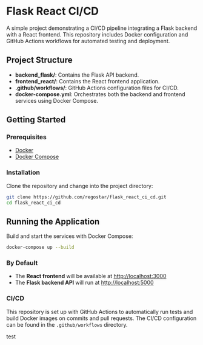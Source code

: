 # Flask React CI/CD

A simple project demonstrating a CI/CD pipeline integrating a Flask backend with a React frontend. This repository includes Docker configuration and GitHub Actions workflows for automated testing and deployment.

## Project Structure

- **backend_flask/**: Contains the Flask API backend.
- **frontend_react/**: Contains the React frontend application.
- **.github/workflows/**: GitHub Actions configuration files for CI/CD.
- **docker-compose.yml**: Orchestrates both the backend and frontend services using Docker Compose.

## Getting Started

### Prerequisites

- [Docker](https://docs.docker.com/get-docker/)
- [Docker Compose](https://docs.docker.com/compose/)

### Installation

Clone the repository and change into the project directory:

```bash
git clone https://github.com/regostar/flask_react_ci_cd.git
cd flask_react_ci_cd
```
## Running the Application

Build and start the services with Docker Compose:

```bash
docker-compose up --build
```

### By Default

- The **React frontend** will be available at [http://localhost:3000](http://localhost:3000)
- The **Flask backend API** will run at [http://localhost:5000](http://localhost:5000)

### CI/CD

This repository is set up with GitHub Actions to automatically run tests and build Docker images on commits and pull requests. The CI/CD configuration can be found in the `.github/workflows` directory.

test